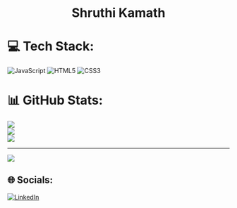 <h1 align="center">Shruthi Kamath</h1>

# 💻 Tech Stack:
![JavaScript](https://img.shields.io/badge/javascript-%23323330.svg?style=for-the-badge&logo=javascript&logoColor=%23F7DF1E) ![HTML5](https://img.shields.io/badge/html5-%23E34F26.svg?style=for-the-badge&logo=html5&logoColor=white) ![CSS3](https://img.shields.io/badge/css3-%231572B6.svg?style=for-the-badge&logo=css3&logoColor=white)

# 📊 GitHub Stats:
![](https://github-readme-stats.vercel.app/api?username=shruthi-kamath&theme=dark&hide_border=false&include_all_commits=false&count_private=false)<br/>
![](https://github-readme-streak-stats.herokuapp.com/?user=shruthi-kamath&theme=dark&hide_border=false)<br/>
![](https://github-readme-stats.vercel.app/api/top-langs/?username=shruthi-kamath&theme=dark&hide_border=false&include_all_commits=false&count_private=false&layout=compact)

---
[![](https://visitcount.itsvg.in/api?id=shruthi-kamath&icon=0&color=0)](https://visitcount.itsvg.in)
## 🌐 Socials:
[![LinkedIn](https://img.shields.io/badge/LinkedIn-%230077B5.svg?logo=linkedin&logoColor=white)](https://linkedin.com/in/https://www.linkedin.com/in/shruthi-kamath-69b159258/) 

<!-- Proudly created with GPRM ( https://gprm.itsvg.in ) -->
